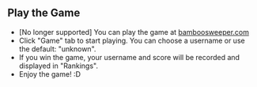 ## Play the Game

- [No longer supported] You can play the game at [bamboosweeper.com](http://bamboosweeper.com)
- Click "Game" tab to start playing. You can choose a username or use the default: "unknown". 
- If you win the game, your username and score will be recorded and displayed in "Rankings".
- Enjoy the game! :D
